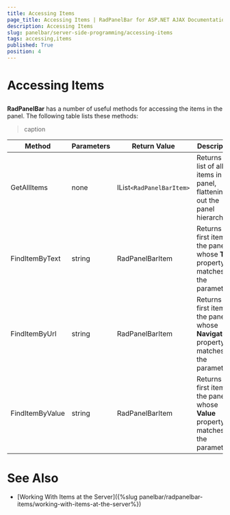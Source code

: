 ```yaml
---
title: Accessing Items
page_title: Accessing Items | RadPanelBar for ASP.NET AJAX Documentation
description: Accessing Items
slug: panelbar/server-side-programming/accessing-items
tags: accessing,items
published: True
position: 4
---
```


# Accessing Items



## 

**RadPanelBar** has a number of useful methods for accessing the items in the panel. The following table lists these methods:


>caption  

|  **Method**  |  **Parameters**  |  **Return Value**  |  **Description**  |
| ------ | ------ | ------ | ------ |
|GetAllItems|none|IList`<RadPanelBarItem>`|Returns a list of all items in the panel, flattening out the panel hierarchy.|
|FindItemByText|string|RadPanelBarItem|Returns the first item in the panel whose **Text** property matches the parameter.|
|FindItemByUrl|string|RadPanelBarItem|Returns the first item in the panel whose **NavigateUrl** property matches the parameter.|
|FindItemByValue|string|RadPanelBarItem|Returns the first item in the panel whose **Value** property matches the parameter.|

# See Also

 * [Working With Items at the Server]({%slug panelbar/radpanelbar-items/working-with-items-at-the-server%})
